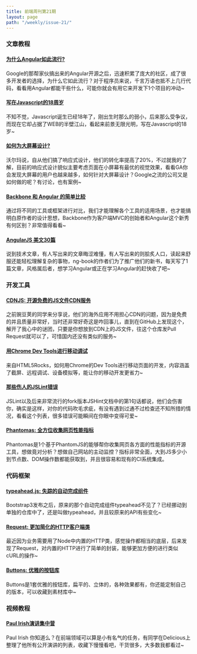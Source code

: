 ```yaml
---
title: 前端周刊第21期
layout: page
path: "/weekly/issue-21/"
---
```


### 文章教程

#### [为什么Angular如此流行?](http://angular-tips.com/blog/2013/08/why-does-angular-dot-js-rock/)

Google的那帮家伙搞出来的Angular开源之后，迅速积累了庞大的社区，成了很多开发者的选择，为什么它如此流行？对于程序员来说，千言万语也抵不上几行代码，看看用Angular都能干些什么，可能你就会有用它来开发下1个项目的冲动~

#### [写在Javascript的18周岁](http://resin.io/happy-18th-birthday-javascript/?utm_source=javascriptweekly&utm_medium=email)

不知不觉，Javascript诞生已经18年了，刚出生时那么的弱小，后来那么受争议，而现在它却占据了WEB的半壁江山，看起来前景无限光明，写在Javascript的18岁~

#### [如何为大屏幕设计?](http://alistapart.com/article/surveying-the-big-screen)

沃尔玛说，自从他们搞了响应式设计，他们的转化率提高了20%，不过就我的了解，目前的响应式设计貌似主要考虑页面在小屏幕有最优的视觉效果，看看GA你会发现大屏幕的用户也越来越多，如何针对大屏幕设计？Google之流的公司又是如何做的呢？有讨论，也有案例~

#### [Backbone 和 Angular 的简单比较](http://www.infoq.com/articles/backbone-vs-angular?utm_source=ng-newsletter&utm_campaign=a4f17a4a45-AngularJS_Week_of_12_0312_2_2013&utm_medium=email&utm_term=0_fa61364f13-a4f17a4a45-93455617)

通过将不同的工具或框架进行对比，我们才能理解各个工具的适用场景，也才能搞明白原作者的设计思想，Backbone作为客户端MVC的创始者和Angular这个新秀有何区别？非常值得看看~

#### [AngularJS 美文30篇](http://www.ng-newsletter.com/advent2013/#/)

说到技术文章，有人写出来的文章晦涩难懂，有人写出来的则脍炙人口，读起来舒服还能轻松理解复杂的事物，ng-book的作者们为了推广他们的新书，每天写了1篇文章，风格属后者，想学习Angular或正在学习Angular的赶快收了吧~

### 开发工具

#### [CDNJS: 开源免费的JS文件CDN服务](https://github.com/cdnjs/cdnjs)

之前豌豆荚的同学来分享说，他们的海外应用不用担心CDN的问题，因为是免费的并且质量非常好，当时还非常好奇这是咋回事儿，直到在GitHub上发现这个，解开了我心中的谜团，只要是你想放到CDN上的JS文件，往这个仓库发Pull Request就可以了，可惜国内还没有类似的服务~

#### [用Chrome Dev Tools进行移动调试](http://www.html5rocks.com/en/tutorials/developertools/mobile/)

来自HTML5Rocks，如何用Chrome的Dev Tools进行移动页面的开发，内容涵盖了截屏、远程调试、设备模拟等，能让你的移动开发更省力~

#### [那些伤人的JSLint错误](http://jslinterrors.com/)

JSLint以及后来非常流行的fork版本JSHint文档中的第1句话都说，他们会伤害你，确实是这样，对你的代码吹毛求疵，有没有遇到过通不过检查还不知所措的情况，看看这个列表，很多错误可能瞬间在你眼中变得可爱~

#### [Phantomas: 全方位收集网页性能指标](https://github.com/macbre/phantomas)

Phantomas是1个基于PhantomJS的能够帮你收集网页各方面的性能指标的开源工具，想做竟对分析？想做自己网站的主动监控？指标非常全面，大到JS多少小到节点数、DOM操作数都能获取到，并且很容易和现有的CI系统集成。

### 代码框架

#### [typeahead.js: 失踪的自动完成组件](https://github.com/twitter/typeahead.js)

Bootstrap3发布之后，原来的那个自动完成组件typeahead不见了？已经挪动到单独的仓库中了，还是叫做typeahead，并且较原来的API有些变化~

#### [Request: 更加简化的HTTP客户端类](https://github.com/mikeal/request)

最近因为业务需要用了Node中内置的HTTP类，感觉操作都相当的底层，后来发现了Request，对内置的HTTP进行了简单的封装，能够更加方便的进行类似cURL的操作~

#### [Buttons: 优雅的按钮库](https://github.com/alexwolfe/Buttons)

Buttons是1套优雅的按钮库，扁平的、立体的，各种效果都有，你还能定制自己的版本，可以收藏到素材库中~

### 视频教程

#### [Paul Irish演讲集中营](https://delicious.com/paul.irish/frontend,video)

Paul Irish 你知道么？在前端领域可以算是小有名气的任务，有同学在Delicious上整理了他所有公开演讲的列表，收藏下慢慢看吧，干货很多，大多数我都看过~
